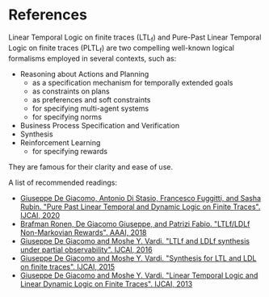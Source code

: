 # References

Linear Temporal Logic on finite traces (LTL<sub>f</sub>) and 
Pure-Past Linear Temporal Logic on finite traces (PLTL<sub>f</sub>) are two
compelling well-known logical formalisms employed in several contexts, such as:

- Reasoning about Actions and Planning
    - as a specification mechanism for temporally extended goals
    - as constraints on plans
    - as preferences and soft constraints
    - for specifying multi-agent systems
    - for specifying norms
- Business Process Specification and Verification
- Synthesis
- Reinforcement Learning
    - for specifying rewards

They are famous for their clarity and ease of use.
 
A list of recommended readings:

- [Giuseppe De Giacomo, Antonio Di Stasio, Francesco Fuggitti, and Sasha Rubin. "Pure Past Linear Temporal and Dynamic Logic on Finite Traces". IJCAI, 2020](https://www.ijcai.org/proceedings/2020/0690.pdf)
- [Brafman Ronen, De Giacomo Giuseppe, and Patrizi Fabio. "LTLf/LDLf Non-Markovian Rewards". AAAI, 2018](https://pdfs.semanticscholar.org/914f/279742a9f509934a0959c080b08e9fad771e.pdf)
- [Giuseppe De Giacomo and Moshe Y. Vardi. "LTLf and LDLf synthesis under partial observability". IJCAI, 2016](http://www.diag.uniroma1.it/~degiacom/papers/2016/IJCAI16dv.pdf)
- [Giuseppe De Giacomo and Moshe Y. Vardi. "Synthesis for LTL and LDL on finite traces". IJCAI, 2015](https://www.ijcai.org/Proceedings/15/Papers/223.pdf)
- [Giuseppe De Giacomo and Moshe Y. Vardi. "Linear Temporal Logic and Linear Dynamic Logic on Finite Traces". IJCAI, 2013](https://www.dis.uniroma1.it/~degiacom/papers/2013/IJCAI13dv.pdf) 
